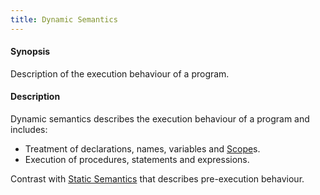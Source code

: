 ```yaml
---
title: Dynamic Semantics
---
```


#### Synopsis

Description of the execution behaviour of a program.

#### Description

Dynamic semantics describes the execution behaviour of a program and includes:

*  Treatment of declarations, names, variables and [Scope](../../Rascalopedia/Scope/)s.
*  Execution of procedures, statements and expressions.

Contrast with [Static Semantics](../../Rascalopedia/StaticSemantics/) that describes pre-execution behaviour.


